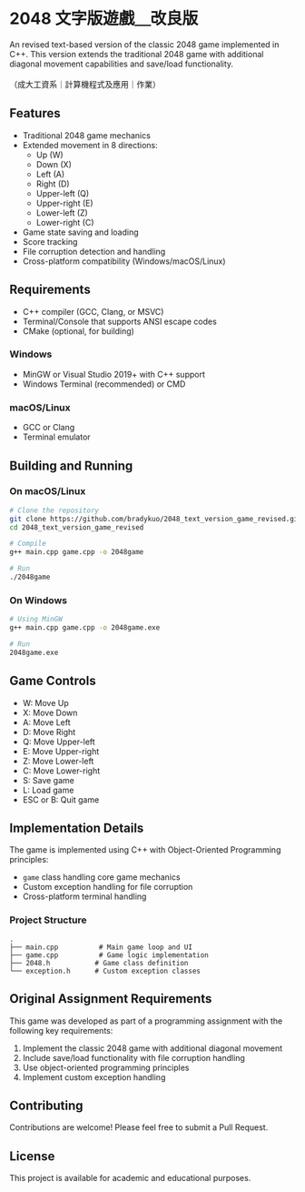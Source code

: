 # 2048 文字版遊戲＿改良版

An revised text-based version of the classic 2048 game implemented in C++. This version extends the traditional 2048 game with additional diagonal movement capabilities and save/load functionality.<br>
<br>
（成大工資系｜計算機程式及應用｜作業）

## Features

- Traditional 2048 game mechanics
- Extended movement in 8 directions:
  - Up (W)
  - Down (X)
  - Left (A)
  - Right (D)
  - Upper-left (Q)
  - Upper-right (E)
  - Lower-left (Z)
  - Lower-right (C)
- Game state saving and loading
- Score tracking
- File corruption detection and handling
- Cross-platform compatibility (Windows/macOS/Linux)

## Requirements

- C++ compiler (GCC, Clang, or MSVC)
- Terminal/Console that supports ANSI escape codes
- CMake (optional, for building)

### Windows
- MinGW or Visual Studio 2019+ with C++ support
- Windows Terminal (recommended) or CMD

### macOS/Linux
- GCC or Clang
- Terminal emulator

## Building and Running

### On macOS/Linux
```bash
# Clone the repository
git clone https://github.com/bradykuo/2048_text_version_game_revised.git
cd 2048_text_version_game_revised

# Compile
g++ main.cpp game.cpp -o 2048game

# Run
./2048game
```

### On Windows
```bash
# Using MinGW
g++ main.cpp game.cpp -o 2048game.exe

# Run
2048game.exe
```

## Game Controls

- W: Move Up
- X: Move Down
- A: Move Left
- D: Move Right
- Q: Move Upper-left
- E: Move Upper-right
- Z: Move Lower-left
- C: Move Lower-right
- S: Save game
- L: Load game
- ESC or B: Quit game

## Implementation Details

The game is implemented using C++ with Object-Oriented Programming principles:
- `game` class handling core game mechanics
- Custom exception handling for file corruption
- Cross-platform terminal handling

### Project Structure
```
.
├── main.cpp          # Main game loop and UI
├── game.cpp          # Game logic implementation
├── 2048.h           # Game class definition
└── exception.h      # Custom exception classes
```

## Original Assignment Requirements

This game was developed as part of a programming assignment with the following key requirements:
1. Implement the classic 2048 game with additional diagonal movement
2. Include save/load functionality with file corruption handling
3. Use object-oriented programming principles
4. Implement custom exception handling

## Contributing

Contributions are welcome! Please feel free to submit a Pull Request.

## License

This project is available for academic and educational purposes.
